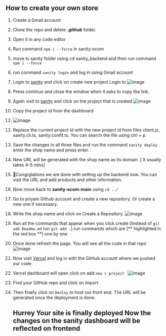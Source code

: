 ## How to create your own store
1. Create a Gmail account
2. Clone the repo and delete ***.github*** folder.
3. Open it in any code editor
4. Run command ```npm i --force``` in sanity-ecom
5. move to sanity folder using cd sanity_backend and then run command ```npm i --force```
6. run command ```sanity login``` and log in using Gmail account
7. Login to [sanity](www.sanity.io/manage) and click on create new project Login to ![image](https://github.com/Rutwik187/sanity-ecom/assets/86617402/4b95dd61-2a31-439b-b0d9-526be30e49a5)

8. Press continue and close the window when it asks to copy the link.
9. Again visit to  [sanity](www.sanity.io/manage) and click on the project that is created ![image](https://github.com/Rutwik187/sanity-ecom/assets/86617402/ba01391d-39fc-4719-bdb2-5a69bf2d8158)

10. Copy the project id from the dashboard
11. ![image](https://github.com/Rutwik187/sanity-ecom/assets/86617402/e5c65f04-1921-483d-93d5-cda554d10024)

12. Replace the current project id with the new project id from files client.js, sanity.cli.ts, sanity.confit.ts. You can search the file using *ctrl + p*.
13. Save the changes in all three files and run the command ```sanity deploy```  enter the shop name and press enter.
14. New URL will be generated with the shop name as its domain. [ It usually takes 4-5 mins]
15. 🥳Congrglations we are done with setting up the backend now. You can visit the URL and add products and other information.

16. Now move back to **sanity-ecom-main** using ```cd ../```
17. Go to priyam Github account and create a new repository. Or create a new one if necessary.
18. Write the shop name and click on Create a Repository. ![image](https://github.com/Rutwik187/sanity-ecom/assets/86617402/d0e2760d-e68e-4b53-8964-ac655b82ac21)
19. Run all the commands that appear when you click create [Instead of ```git add Readme.md``` run ```git add .```] run commands which are [** highlighted in the red box **] one by one
20. Once done refresh the page. You will see all the code in that repo ![image](https://github.com/Rutwik187/sanity-ecom/assets/86617402/1d8605e7-990b-4e59-a285-6a22460eab0c)

21. Now visit [Vercel](https://vercel.com/login?next=%2Fdashboard) and log in with the GitHub account where we pushed our code.
22. Vercel dashboard will open click on add ```new > project ``` ![image](https://github.com/Rutwik187/sanity-ecom/assets/86617402/86fd2cba-8a87-4632-af15-85931af7dbdd)
23. Find your GitHub repo and click on import
24. Then finally click on ```Deoloy``` to host our front end. The URL will be generated once the deployment is done.

    ## Hurrey Your site is finally deployed Now the changes on the sanity dashboard will be reflected on frontend ##


